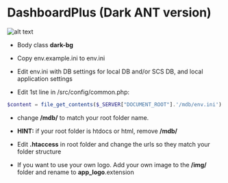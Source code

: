 # DashboardPlus (Dark ANT version)
![alt text](https://raw.githubusercontent.com/username/projectname/branch/path/to/img.png)

- Body class **dark-bg**

- Copy env.example.ini to env.ini
- Edit env.ini with DB settings for local DB and/or SCS DB, and local application settings
- Edit 1st line in /src/config/common.php:
 ```php
 $content = file_get_contents($_SERVER["DOCUMENT_ROOT"].'/mdb/env.ini')
 ```
- change **/mdb/** to match your root folder name.
- **HINT:** if your root folder is htdocs or html, remove **/mdb/**

- Edit **.htaccess** in root folder and change the urls so they match your folder structure
- If you want to use your own logo. Add your own image to the **/img/** folder and rename to **app_logo**.extension 